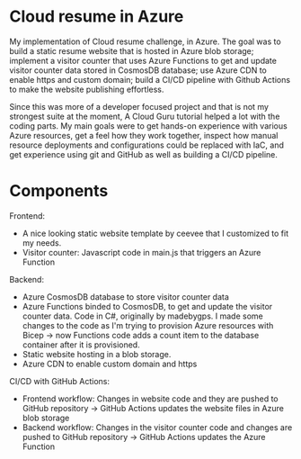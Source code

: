 # Cloud resume in Azure
My implementation of Cloud resume challenge, in Azure. The goal was to build a static resume website that is hosted in Azure blob storage; implement a visitor counter that uses Azure Functions to get and update visitor counter data stored in CosmosDB database; use Azure CDN to enable https and custom domain; build a CI/CD pipeline with Github Actions to make the website publishing effortless.

Since this was more of a developer focused project and that is not my strongest suite at the moment, A Cloud Guru tutorial helped a lot with the coding parts. My main goals were to get hands-on experience with various Azure resources, get a feel how they work together, inspect how manual resource deployments and configurations could be replaced with IaC, and get experience using git and GitHub as well as building a CI/CD pipeline.


# Components
Frontend:
- A nice looking static website template by ceevee that I customized to fit my needs.
- Visitor counter: Javascript code in main.js that triggers an Azure Function

Backend:
- Azure CosmosDB database to store visitor counter data
- Azure Functions binded to CosmosDB, to get and update the visitor counter data. Code in C#, originally by madebygps. I made some changes to the code as I'm trying to provision Azure resources with Bicep -> now Functions code adds a count item to the database container after it is provisioned.
- Static website hosting in a blob storage.
- Azure CDN to enable custom domain and https

CI/CD with GitHub Actions:
- Frontend workflow: Changes in website code and they are pushed to GitHub repository -> GitHub Actions updates the website files in Azure blob storage
- Backend workflow: Changes in the visitor counter code and changes are pushed to GitHub repository -> GitHub Actions updates the Azure Function